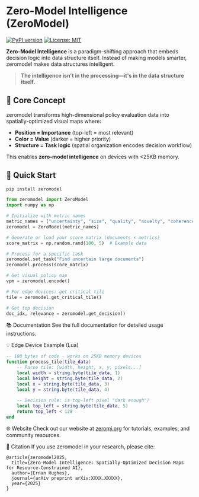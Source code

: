 # Zero-Model Intelligence (ZeroModel)

[![PyPI version](https://badge.fury.io/py/zeromodel.svg)](https://badge.fury.io/py/zeromodel)
[![License: MIT](https://img.shields.io/badge/License-MIT-yellow.svg)](https://opensource.org/licenses/MIT)

**Zero-Model Intelligence** is a paradigm-shifting approach that embeds decision logic into data structure itself. Instead of making models smarter, zeromodel makes data structures intelligent.

> **The intelligence isn't in the processing—it's in the data structure itself.**

## 🧠 Core Concept

zeromodel transforms high-dimensional policy evaluation data into spatially-optimized visual maps where:

- **Position = Importance** (top-left = most relevant)
- **Color = Value** (darker = higher priority)
- **Structure = Task logic** (spatial organization encodes decision workflow)

This enables **zero-model intelligence** on devices with <25KB memory.

## 🚀 Quick Start

```bash
pip install zeromodel
```

```python
from zeromodel import ZeroModel
import numpy as np

# Initialize with metric names
metric_names = ["uncertainty", "size", "quality", "novelty", "coherence"]
zeromodel = ZeroModel(metric_names)

# Generate or load your score matrix (documents × metrics)
score_matrix = np.random.rand(100, 5)  # Example data

# Process for a specific task
zeromodel.set_task("Find uncertain large documents")
zeromodel.process(score_matrix)

# Get visual policy map
vpm = zeromodel.encode()

# For edge devices: get critical tile
tile = zeromodel.get_critical_tile()

# Get top decision
doc_idx, relevance = zeromodel.get_decision()
```

📚 Documentation
See the full documentation for detailed usage instructions.

💡 Edge Device Example (Lua)

```lua
-- 180 bytes of code - works on 25KB memory devices
function process_tile(tile_data)
    -- Parse tile: [width, height, x, y, pixels...]
    local width = string.byte(tile_data, 1)
    local height = string.byte(tile_data, 2)
    local x = string.byte(tile_data, 3)
    local y = string.byte(tile_data, 4)
    
    -- Decision rule: is top-left pixel "dark enough"?
    local top_left = string.byte(tile_data, 5)
    return top_left < 128
end
```

🌐 Website
Check out our website at [zeromi.org](https://zeromi.org) for tutorials, examples, and community resources.

📄 Citation
If you use zeromodel in your research, please cite:

```text
@article{zeromodel2025,
  title={Zero-Model Intelligence: Spatially-Optimized Decision Maps for Resource-Constrained AI},
  author={Ernan Hughes},
  journal={arXiv preprint arXiv:XXXX.XXXXX},
  year={2025}
}
```

